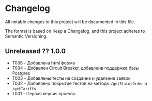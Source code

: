 # Changelog
All notable changes to this project will be documented in this file.

The format is based on Keep a Changelog, and this project adheres to Semantic Versioning.


## Unreleased ?? 1.0.0 
- T005 - Добавлена html форма
- T004 - Добавлен Circuit Breaker, добавлена поддержка базы Postgres
- T003 - Добавлены тесты на создание и удаление заявок
- T002 - Добавлено покрытие тестов на методы `/getStatusOrder` и `/getTariffs`
- T001 - Первая версия проекта